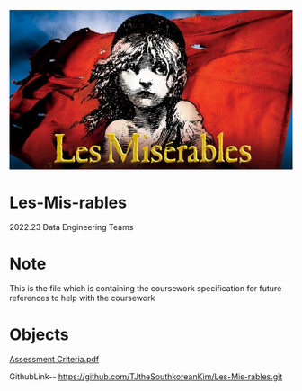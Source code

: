 
![Les-Mis-rables](https://raw.githubusercontent.com/TJtheSouthkoreanKim/Les-Mis-rables/develop/640lesmis.jpg)

# Les-Mis-rables
 2022.23 Data Engineering Teams
# Note
This is the file which is containing the coursework specification for future references to help with the coursework
# Objects
[Assessment Criteria.pdf](https://github.com/TJtheSouthkoreanKim/Les-Mis-rables/files/10716255/Assessment.Criteria.pdf)

GithubLink-- https://github.com/TJtheSouthkoreanKim/Les-Mis-rables.git
